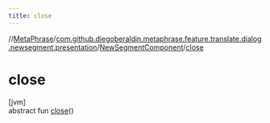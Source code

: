 ```yaml
---
title: close
---
```

//[MetaPhrase](../../../index.html)/[com.github.diegoberaldin.metaphrase.feature.translate.dialog.newsegment.presentation](../index.html)/[NewSegmentComponent](index.html)/[close](close.html)



# close



[jvm]\
abstract fun [close](close.html)()




